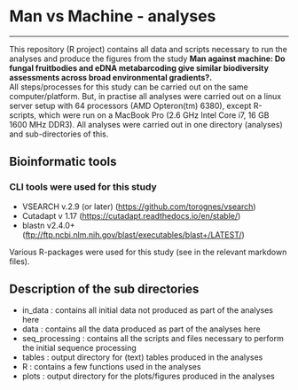 # Man vs Machine - analyses  
___

This repository (R project) contains all data and scripts necessary to run the analyses and produce the figures from the study  **Man against machine: Do fungal fruitbodies and eDNA metabarcoding give similar biodiversity assessments across broad environmental gradients?.**    
All steps/processes for this study can be carried out on the same computer/platform. But, in practise all analyses were carried out on a linux server setup with 64 processors (AMD Opteron(tm) 6380), except R-scripts, which were run on a MacBook Pro (2.6 GHz Intel Core i7, 16 GB 1600 MHz DDR3).
All analyses were carried out in one directory (analyses) and sub-directories of this.

## Bioinformatic tools
### CLI tools were used for this study  

 * VSEARCH v.2.9 (or later) (https://github.com/torognes/vsearch) 
 * Cutadapt v 1.17 (https://cutadapt.readthedocs.io/en/stable/)  
 * blastn v2.4.0+ (ftp://ftp.ncbi.nlm.nih.gov/blast/executables/blast+/LATEST/) 
 
Various R-packages were used for this study (see in the relevant markdown files).  

## Description of the sub directories  

 * in_data : contains all initial data not produced as part of the analyses here  
 * data : contains all the data produced as part of the analyses here  
 * seq_processing : contains all the scripts and files necessary to perform the initial sequence processing  
 * tables : output directory for (text) tables produced in the analyses  
 * R : contains a few functions used in the analyses  
 * plots : output directory for the plots/figures produced in the analyses